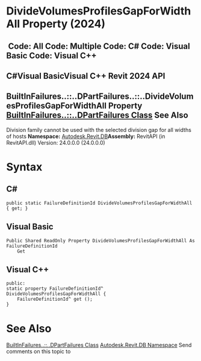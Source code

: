 # DivideVolumesProfilesGapForWidthAll Property (2024)

﻿
 Code: All Code: Multiple Code: C# Code: Visual Basic Code: Visual C++   
---  
C#Visual BasicVisual C++
Revit 2024 API  
---  
BuiltInFailures..::..DPartFailures..::..DivideVolumesProfilesGapForWidthAll Property   
[BuiltInFailures..::..DPartFailures Class](60230c02-eb7e-98f0-38c8-8da51b5109a8.md "BuiltInFailures.DPartFailures Class") See Also  
---  
Division family cannot be used with the selected division gap for all widths of hosts 
**Namespace:** [Autodesk.Revit.DB](87546ba7-461b-c646-cbb1-2cb8f5bff8b2.md "Autodesk.Revit.DB Namespace")**Assembly:** RevitAPI (in RevitAPI.dll) Version: 24.0.0.0 (24.0.0.0)
# Syntax
C#  
---  
```text
public static FailureDefinitionId DivideVolumesProfilesGapForWidthAll { get; }
```
  
Visual Basic  
---  
```text
Public Shared ReadOnly Property DivideVolumesProfilesGapForWidthAll As FailureDefinitionId
	Get
```
  
Visual C++  
---  
```text
public:
static property FailureDefinitionId^ DivideVolumesProfilesGapForWidthAll {
	FailureDefinitionId^ get ();
}
```
  
# See Also
[BuiltInFailures..::..DPartFailures Class](60230c02-eb7e-98f0-38c8-8da51b5109a8.md "BuiltInFailures.DPartFailures Class")
[Autodesk.Revit.DB Namespace](87546ba7-461b-c646-cbb1-2cb8f5bff8b2.md "Autodesk.Revit.DB Namespace")
Send comments on this topic to 